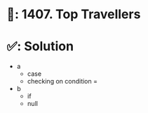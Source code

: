 # 📄: 1407. Top Travellers

# ✅: Solution

- a
  - case
  - checking on condition =
- b
  - if
  - null